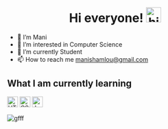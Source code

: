 <h1 align="center"><b>Hi everyone! </b><img src="https://github.com/mohammadreza99/mohammadreza99/blob/main/files/hi.gif" alt="hi" width="35"></h1>


- 👋 I’m Mani
- 👀 I’m interested in Computer Science
- 🌱 I’m currently Student
- 📫 How to reach me manishamlou@gmail.com


## What I am currently learning 


<img src="https://img.shields.io/badge/HTML5-282C34?logo=html5&logoColor=E34F26" alt="HTML5 logo" title="HTML5" height="25" /> <img src="https://img.shields.io/badge/CSS3-282C34?logo=css3&logoColor=1572B6" alt="CSS3 logo" title="CSS3" height="25" /> <img src="https://img.shields.io/badge/JavaScript-282C34?logo=javascript&logoColor=F7DF1E" alt="JavaScript logo" title="JavaScript" height="25" />


![gfff](https://github.com/maryydev/maryydev/assets/137159483/cf7d2258-41a8-4d95-9b76-83f3eb89e9f8)

